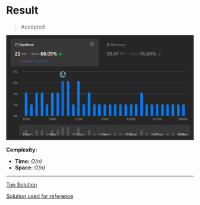# Result

> Accepted


![Result Image](result.png)

**Complexity:**

- **Time:** *O(n)*
- **Space:** *O(n)*

---

[Top Solution](https://leetcode.com/problems/jump-game-vii/solutions/1371325/python-100-faster-5-methods-with-explanations)

[Solution used for reference](https://leetcode.com/problems/jump-game-vii/solutions/5670782/let-s-jump-to-reach-the-destination-sliding-window)